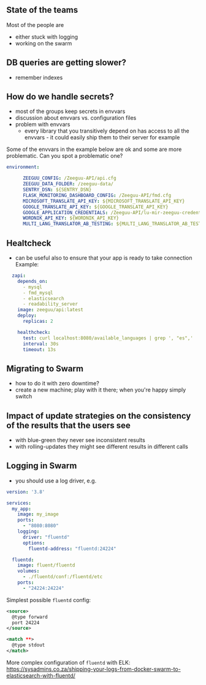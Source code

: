

## State of the teams

Most of the people are
- either stuck with logging
- working on the swarm

## DB queries are getting slower? 
- remember indexes

## How do we handle secrets?
- most of the groups keep secrets in envvars
- discussion about envvars vs. configuration files
- problem with envvars
	- every library that you transitively depend on has access to all the envvars - it could easily ship them to their server for example

Some of the envvars in the example below are ok and some are more problematic. Can you spot a problematic one?

```yml
environment:

      ZEEGUU_CONFIG: /Zeeguu-API/api.cfg
      ZEEGUU_DATA_FOLDER: /zeeguu-data/
      SENTRY_DSN: ${SENTRY_DSN}
      FLASK_MONITORING_DASHBOARD_CONFIG: /Zeeguu-API/fmd.cfg
      MICROSOFT_TRANSLATE_API_KEY: ${MICROSOFT_TRANSLATE_API_KEY}
      GOOGLE_TRANSLATE_API_KEY: ${GOOGLE_TRANSLATE_API_KEY}
      GOOGLE_APPLICATION_CREDENTIALS: /Zeeguu-API/lu-mir-zeeguu-credentials.json
      WORDNIK_API_KEY: ${WORDNIK_API_KEY}
      MULTI_LANG_TRANSLATOR_AB_TESTING: ${MULTI_LANG_TRANSLATOR_AB_TESTING}
```

## Healtcheck
- can be useful also to ensure that your app is ready to take connection
Example:

```yml
  zapi:
    depends_on:
      - mysql
      - fmd_mysql 
      - elasticsearch 
      - readability_server
    image: zeeguu/api:latest
    deploy:
      replicas: 2

    healthcheck:
      test: curl localhost:8080/available_languages | grep ', "es",'
      interval: 30s
      timeout: 13s
```
## Migrating to Swarm
- how to do it with zero downtime?
- create a new machine; play with it there; when you're happy simply switch

## Impact of update strategies on the consistency of the results that the users see

- with blue-green they never see inconsistent results
- with rolling-updates they might see different results in different calls 

## Logging in Swarm
- you should use a log driver, e.g. 
```yml
version: '3.8'

services:
  my_app:
    image: my_image
    ports:
      - "8080:8080"
    logging:
      driver: "fluentd"
      options:
        fluentd-address: "fluentd:24224"

  fluentd:
    image: fluent/fluentd
    volumes:
      - ./fluentd/conf:/fluentd/etc
    ports:
      - "24224:24224"

```

Simplest possible `fluentd` config: 
```xml
<source>
  @type forward
  port 24224
</source>

<match **>
  @type stdout
</match>

```
More complex configuration of `fluentd` with ELK: https://sysadmins.co.za/shipping-your-logs-from-docker-swarm-to-elasticsearch-with-fluentd/









